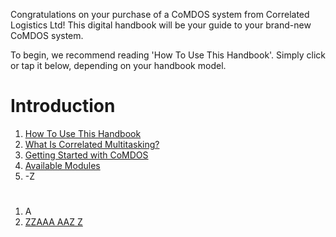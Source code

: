 Congratulations on your purchase of a CoMDOS system from Correlated Logistics Ltd! This digital handbook will be your guide to your brand-new CoMDOS system.

To begin, we recommend reading 'How To Use This Handbook'. Simply click or tap it below, depending on your handbook model.

# Introduction

1. [How To Use This Handbook](/meta)
2. [What Is Correlated Multitasking?](/whatcom)
3. [Getting Started with CoMDOS](/start)
4. [Available Modules](/modules)
5. -<!-- fuzz 5 -->Z

# <!-- fuzz 20 -->

1. A<!-- fuzz 10 -->
2. [ZZAAA AAZ Z ](/zzazz)

*<!-- fuzz 2500 -->*
